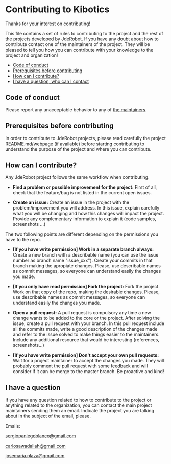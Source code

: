 # Contributing to Kibotics

Thanks for your interest on contributing!

This file contains a set of rules to contributing to the project and the 
rest of the projects developed by JdeRobot.
If you have any doubt about how to contribute contact one of the maintainers
of the project. They will be pleased to tell you how you can contribute with your
knowledge to the project and organization!

* [Code of conduct](#code-of-conduct)
* [Prerequisites before contributing](#prerequisites-before-contributing)
* [How can I contribute?](#how-can-i-contribute)
* [I have a question, who can I contact](#i-have-a-question)

<a name="#code-of-conduct"></a>
## Code of conduct
Please report any unacceptable behavior to any of [the maintainers](#i-have-a-question).

<a name="#prerequisites"></a>
## Prerequisites before contributing
In order to contribute to JdeRobot projects, please read carefully the project README.md/webpage (if available) before 
starting contributing to understand the purpose of the project and where you can contribute.

<a name="#how-to-contribute"></a>
## How can I contribute?
Any JdeRobot project follows the same workflow when contributing.

* **Find a problem or possible improvement for the project:** First of all, check that the feature/bug is not listed in the current open issues.

* **Create an issue:** Create an issue in the project with the problem/improvement you will
address. In this issue, explain carefully what you will be changing and how this changes will impact the project. Provide any complementary information to explain it (code samples, screenshots ...)

The two following points are different depending on the permissions you have to the repo.
* **[If you have write permission] Work in a separate branch always:** Create a new branch with a describable name (you can use the issue number as branch name "issue_xxx"). Create your commits in that branch making the apropiate changes. Please, use describable names as commit messages, so everyone can understand easily the changes you made.

* **[If you only have read permission] Fork the project:** Fork the project. Work on that copy of the repo, making the desirable changes. Please, use describable names as commit messages, so everyone can understand easily the changes you made.

* **Open a pull request:** A pull request is compulsory any time a new change wants to be added to the core or the project. After solving the issue, create a pull request with your branch. In this pull request include all the commits made, write a good description of the changes made and refer to the issue solved to make things easier to the maintainers. Include any additional resource that would be interesting (references, screenshots...)

* **[If you have write permission] Don't accept your own pull requests:** Wait for a project maintainer to accept the changes you made. They will probably comment the pull request with some feedback and will consider if it can be merge to the master branch. Be proactive and kind!

<a name="#contact"></a>
## I have a question
If you have any question related to how to contribute to the project or anything related to the organization,
you can contact the main project maintainers sending them an email. Indicate the project you are talking about in the 
subject of the email, please.

Emails:

<sergiopaniegoblanco@gmail.com>

<carlosawadallah@gmail.com>

<josemaria.plaza@gmail.com>

